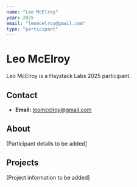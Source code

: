 ```yaml
---
name: "Leo McElroy"
year: 2025
email: "leomcelroy@gmail.com"
type: "participant"
---
```


# Leo McElroy

Leo McElroy is a Haystack Labs 2025 participant.

## Contact
- **Email:** leomcelroy@gmail.com

## About

[Participant details to be added]

## Projects

[Project information to be added] 